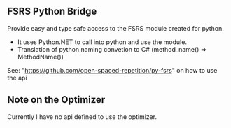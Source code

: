## FSRS Python Bridge

Provide easy and type safe access to the FSRS module created for python.

- It uses Python.NET to call into python and use the module.
- Translation of python naming convetion to C# (method_name() => MethodName())

See: "https://github.com/open-spaced-repetition/py-fsrs" on how to use the api

## Note on the Optimizer

Currently I have no api defined to use the optimizer.
